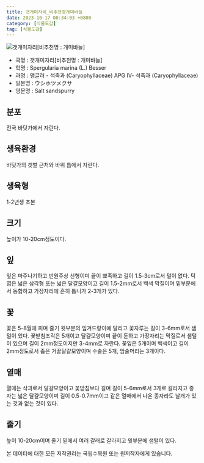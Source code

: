 ```yaml
---
title: 갯개미자리_비추천명개미바늘
date: 2023-10-17 00:34:03 +0800
category: [식물도감]
tag: [식물도감]
---
```




![갯개미자리[비추천명 : 개미바늘]](/fileUpload/plants/basic/Caryophyllaceae/Spergularia/10245/1_th2.jpg)
- 국명 : 갯개미자리[비추천명 : 개미바늘]
- 학명 : Spergularia marina (L.) Besser
- 과명 : 앵글러 - 석죽과 (Caryophyllaceae) APG Ⅳ- 석죽과 (Caryophyllaceae)
- 일본명 : ウシホツメクサ
- 영문명 : Salt sandspurry


## 분포
전국 바닷가에서 자란다.
## 생육환경
바닷가의 갯벌 근처와 바위 틈에서 자란다.
## 생육형
1-2년생 초본
## 크기
높이가 10-20cm정도이다.
## 잎
잎은 마주나기하고 반원주상 선형이며 끝이 뾰족하고 길이 1.5-3cm로서 털이 없다. 탁엽은 넓은 삼각형 또는 넓은 달걀모양이고 길이 1.5-2mm로서 백색 막질이며 밑부분에서 동합하고 가장자리에 흔히 톱니가 2-3개가 있다.
## 꽃
꽃은 5-8월에 피며 줄기 윗부분의 잎겨드랑이에 달리고 꽃자루는 길이 3-6mm로서 샘털이 있다. 꽃받침조각은 5개이고 달걀모양이며 끝이 둔하고 가장자리는 막질로서 샘털이 있으며 길이 2mm정도이지만 3-4mm로 자란다. 꽃잎은 5개이며 백색이고 길이 2mm정도로서 좁은 거꿀달걀모양이며 수술은 5개, 암술머리는 3개이다.
## 열매
열매는 삭과로서 달걀모양이고 꽃받침보다 길며 길이 5-6mm로서 3개로 갈라지고 종자는 넓은 달걀모양이며 길이 0.5-0.7mm이고 같은 열매에서 나온 종자라도 날개가 있는 것과 없는 것이 있다.
## 줄기
높이 10-20cm이며 줄기 밑에서 여러 갈래로 갈라지고 윗부분에 샘털이 있다.






본 데이터에 대한 모든 저작권리는 국립수목원 또는 원저작자에게 있습니다.
